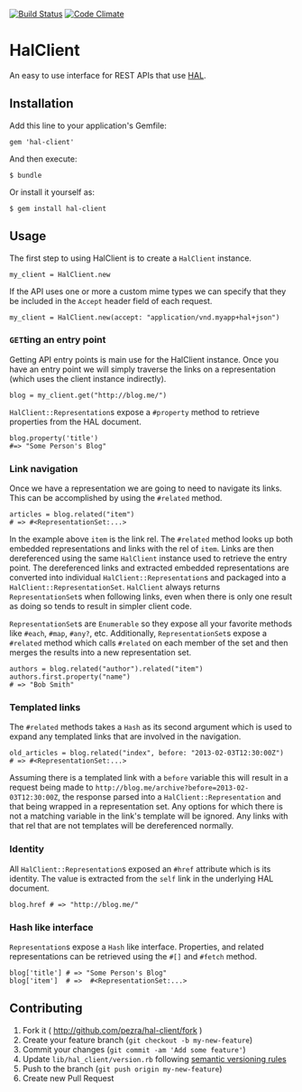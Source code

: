 [![Build Status](https://travis-ci.org/pezra/hal-client.png?branch=master)](https://travis-ci.org/pezra/hal-client)
[![Code Climate](https://codeclimate.com/github/pezra/hal-client.png)](https://codeclimate.com/github/pezra/hal-client)

# HalClient

An easy to use interface for REST APIs that use [HAL](http://stateless.co/hal_specification.html).

## Installation

Add this line to your application's Gemfile:

    gem 'hal-client'

And then execute:

    $ bundle

Or install it yourself as:

    $ gem install hal-client

## Usage

The first step to using HalClient is to create a `HalClient` instance.

    my_client = HalClient.new

If the API uses one or more a custom mime types we can specify that they be included in the `Accept` header field of each request.

    my_client = HalClient.new(accept: "application/vnd.myapp+hal+json")

### `GET`ting an entry point

Getting API entry points is main use for the HalClient instance. Once you have an entry point we will simply traverse the links on a representation (which uses the client instance indirectly).

    blog = my_client.get("http://blog.me/")

`HalClient::Representation`s expose a `#property` method to retrieve properties from the HAL document.

    blog.property('title')
    #=> "Some Person's Blog"

### Link navigation

Once we have a representation we are going to need to navigate its links. This can be accomplished by using the `#related` method.

    articles = blog.related("item")
    # => #<RepresentationSet:...>

In the example above `item` is the link rel. The `#related` method looks up both embedded representations and links with the rel of `item`. Links are then dereferenced using the same `HalClient` instance used to retrieve the entry point. The dereferenced links and extracted embedded representations are converted into individual `HalClient::Representation`s and packaged into a `HalClient::RepresentationSet`. `HalClient` always returns `RepresentationSet`s when following links, even when there is only one result as doing so tends to result in simpler client code.

`RepresentationSet`s are `Enumerable` so they expose all your favorite methods like `#each`, `#map`, `#any?`, etc. Additionally, `RepresentationSet`s expose a `#related` method which calls `#related` on each member of the set and then merges the results into a new representation set.

    authors = blog.related("author").related("item")
    authors.first.property("name")
    # => "Bob Smith"

### Templated links

The `#related` methods takes a `Hash` as its second argument which is used to expand any templated links that are involved in the navigation.

    old_articles = blog.related("index", before: "2013-02-03T12:30:00Z")
    # => #<RepresentationSet:...>

Assuming there is a templated link with a `before` variable this will result in a request being made to `http://blog.me/archive?before=2013-02-03T12:30:00Z`, the response parsed into a `HalClient::Representation` and that being wrapped in a representation set. Any options for which there is not a matching variable in the link's template will be ignored. Any links with that rel that are not templates will be dereferenced normally.

### Identity

All `HalClient::Representation`s exposed an `#href` attribute which is its identity. The value is extracted from the `self` link in the underlying HAL document.

    blog.href # => "http://blog.me/"

### Hash like interface

`Representation`s expose a `Hash` like interface. Properties, and related representations can be retrieved using the `#[]` and `#fetch` method.

    blog['title'] # => "Some Person's Blog"
    blog['item']  # =>  #<RepresentationSet:...>
    

## Contributing

1. Fork it ( http://github.com/pezra/hal-client/fork )
2. Create your feature branch (`git checkout -b my-new-feature`)
3. Commit your changes (`git commit -am 'Add some feature'`)
3. Update `lib/hal_client/version.rb` following [semantic versioning rules](http://semver.org/)
4. Push to the branch (`git push origin my-new-feature`)
5. Create new Pull Request

